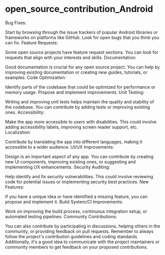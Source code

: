 # open_source_contribution_Android

Bug Fixes:

Start by browsing through the issue trackers of popular Android libraries or frameworks on platforms like GitHub. Look for open bugs that you think you can fix.
Feature Requests:

Some open source projects have feature request sections. You can look for requests that align with your interests and skills.
Documentation:

Good documentation is crucial for any open source project. You can help by improving existing documentation or creating new guides, tutorials, or examples.
Code Optimization:

Identify parts of the codebase that could be optimized for performance or memory usage. Propose and implement improvements.
Unit Testing:

Writing and improving unit tests helps maintain the quality and stability of the codebase. You can contribute by adding tests or improving existing ones.
Accessibility:

Make the app more accessible to users with disabilities. This could involve adding accessibility labels, improving screen reader support, etc.
Localization:

Contribute by translating the app into different languages, making it accessible to a wider audience.
UI/UX Improvements:

Design is an important aspect of any app. You can contribute by creating new UI components, improving existing ones, or suggesting and implementing UX enhancements.
Security Auditing:

Help identify and fix security vulnerabilities. This could involve reviewing code for potential issues or implementing security best practices.
New Features:

If you have a unique idea or have identified a missing feature, you can propose and implement it.
Build System/CI Improvements:

Work on improving the build process, continuous integration setup, or automated testing pipelines.
Community Contributions:

You can also contribute by participating in discussions, helping others in the community, or providing feedback on pull requests.
Remember to always follow the project's contribution guidelines and coding standards. Additionally, it's a good idea to communicate with the project maintainers or community members to get feedback on your proposed contributions.
